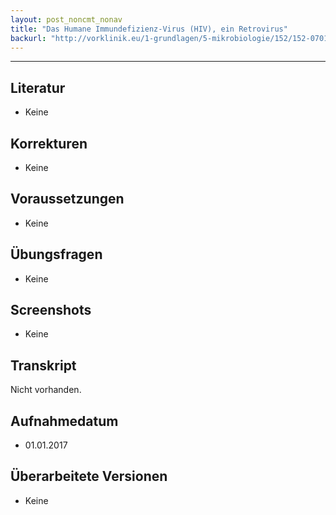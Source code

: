 ```yaml
---
layout: post_noncmt_nonav
title: "Das Humane Immundefizienz-Virus (HIV), ein Retrovirus"
backurl: "http://vorklinik.eu/1-grundlagen/5-mikrobiologie/152/152-0701a-hiv-retrovirus"
---
```

---
## Literatur

- Keine

## Korrekturen

- Keine

## Voraussetzungen

- Keine

## Übungsfragen

- Keine

## Screenshots

- Keine

## Transkript

Nicht vorhanden.

## Aufnahmedatum
- 01.01.2017

## Überarbeitete Versionen

- Keine


